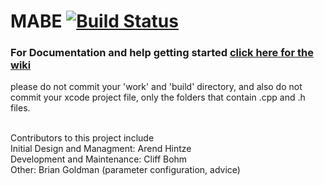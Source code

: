 # MABE [![Build Status][badge-MABE-travisci]][MABE-travisci]

### For Documentation and help getting started [click here for the wiki](https://github.com/Hintzelab/MABE/wiki/)

please do not commit your 'work' and 'build' directory, and also do not commit your xcode project file, only the folders that contain .cpp and .h files.<br>
<br>

Contributors to this project include<br>
Initial Design and Managment: Arend Hintze<br>
Development and Maintenance: Cliff Bohm<br>
Other: Brian Goldman (parameter configuration, advice)<br>

[mabe-travisci]: https://travis-ci.org/Hintzelab/MABE
[badge-mabe-travisci]: https://img.shields.io/travis/Hintzelab/MABE.svg?branch=master&style=flat-square

